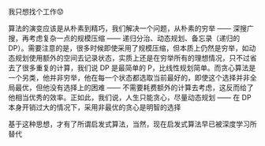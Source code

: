 我只想找个工作😟

算法的演变应该是从朴素到精巧，我们解决一个问题，从朴素的穷举 —— 深搜广搜，再考虑复杂一点的规模压缩 —— 递归分治、动态规划、备忘录（递归的 DP）。需要注意的是，很多时候即使采用了规模压缩，但本质上仍然是穷举，如动态规划使用额外的空间去记录状态，实质上还是在穷举所有的理想情况，只不过省去了很多重复的计算，我们说 DP 是最简单的 P，比线性规划简单。而贪心算法是一个另类，他并非穷举，他在每一个状态都选取当前最好的，即使这个选择并非全局最优，但他没有选择上的困难 —— 不需要耗费额外的计算去考虑，这反而给了他相当优秀的效率。正如此，我们说，人生只能贪心，尽量动态规划 —— 在 DP 本身开销过大的情况下，采用非最优的贪心是明智的选择

基于这种思想，才有了所谓启发式算法，当然，现在启发式算法早已被深度学习所替代
